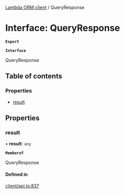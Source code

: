 [Lambda ORM client](../README.md) / QueryResponse

# Interface: QueryResponse

**`Export`**

**`Interface`**

QueryResponse

## Table of contents

### Properties

- [result](QueryResponse.md#result)

## Properties

### result

• **result**: `any`

**`Memberof`**

QueryResponse

#### Defined in

[client/api.ts:837](https://github.com/FlavioLionelRita/lambdaorm-client-node/blob/72895a2/src/lib/client/api.ts#L837)
